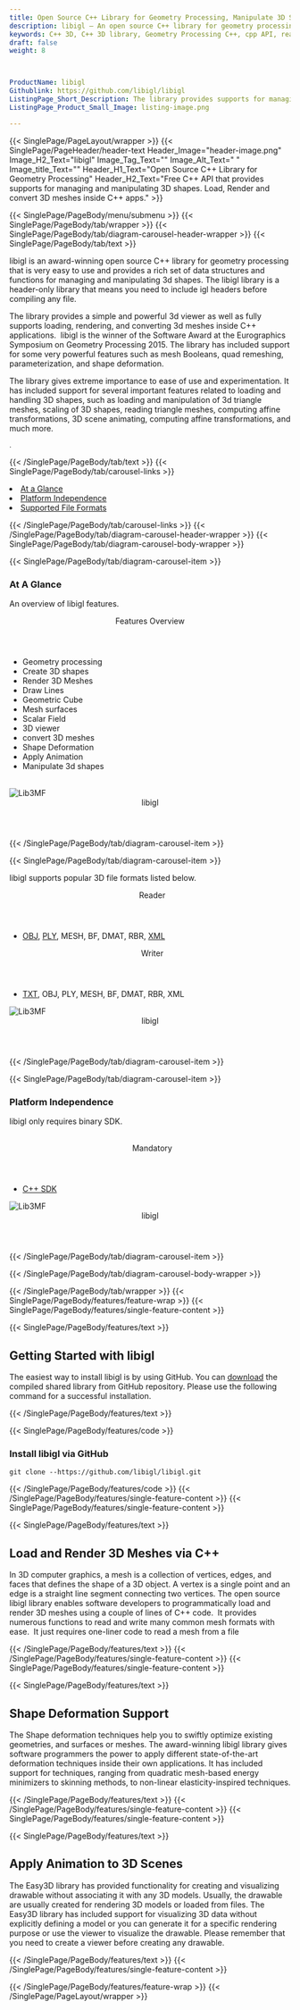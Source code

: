 ```yaml
---
title: Open Source C++ Library for Geometry Processing, Manipulate 3D Shapes
description: libigl – An open source C++ library for geometry processing, load & handle 3D shapes, scaling of 3D shapes, reading triangle meshes, 3D scene animating & more.
keywords: C++ 3D, C++ 3D library, Geometry Processing C++, cpp API, read 3D Files, write 3D Files, convert 3D Files, Open Source 3D library, Render 3D files, Open Source Cpp Library, 3D Modeling creation, read 3D Files Rendering, 3D Files Processing, 3d viewer support, 3d triangle meshes, scaling of 3D shapes
draft: false
weight: 8



ProductName: libigl  
Githublink: https://github.com/libigl/libigl
ListingPage_Short_Description: The library provides supports for managing and manipulating 3D shapes as well as loading and rendering 3D meshes with ease.
ListingPage_Product_Small_Image: listing-image.png 

---
```


{{< SinglePage/PageLayout/wrapper >}}
{{< SinglePage/PageHeader/header-text
Header_Image="header-image.png"
Image_H2_Text="libigl"
Image_Tag_Text=""
Image_Alt_Text=" "
Image_title_Text=""
Header_H1_Text="Open Source C++ Library for Geometry Processing"
Header_H2_Text="Free C++ API that provides supports for managing and manipulating 3D shapes. Load, Render and convert 3D meshes inside C++ apps." >}}

{{< SinglePage/PageBody/menu/submenu >}}
{{< SinglePage/PageBody/tab/wrapper >}}
{{< SinglePage/PageBody/tab/diagram-carousel-header-wrapper >}}
{{< SinglePage/PageBody/tab/text >}}



<p>libigl is an award-winning open source C++ library for geometry processing that is very easy to use and provides a rich set of data structures and functions for managing and manipulating 3d shapes. The libigl library is a header-only library that means you need to include igl headers before compiling any file.</p>
<p>The library provides a simple and powerful 3d viewer as well as fully supports loading, rendering, and converting 3d meshes inside C++ applications.  libigl is the winner of the Software Award at the Eurographics Symposium on Geometry Processing 2015. The library has included support for some very powerful features such as mesh Booleans, quad remeshing, parameterization, and shape deformation.</p>
<p>The library gives extreme importance to ease of use and experimentation. It has included support for several important features related to loading and handling 3D shapes, such as loading and manipulation of 3d triangle meshes, scaling of 3D shapes, reading triangle meshes, computing affine transformations, 3D scene animating, computing affine transformations, and much more.</p>
<p><span style="font-size: 12.16px;">.</span></p>

{{< /SinglePage/PageBody/tab/text >}}
{{< SinglePage/PageBody/tab/carousel-links >}}

<li data-target="#diagramcarousel" data-slide-to="0"><a href="#">At a Glance</a></li>
<li data-target="#diagramcarousel" data-slide-to="2"><a href="#">Platform Independence</a></li>
<li data-target="#diagramcarousel" data-slide-to="1"><a class="activetab" href="#">Supported File Formats</a></li>


{{< /SinglePage/PageBody/tab/carousel-links >}}
{{< /SinglePage/PageBody/tab/diagram-carousel-header-wrapper >}}
{{< SinglePage/PageBody/tab/diagram-carousel-body-wrapper >}}

{{< SinglePage/PageBody/tab/diagram-carousel-item >}}
<h3>At A Glance</h3>
<p>An overview of libigl features.</p>
<div class="diagram1 d1-poi">
<div class="d1-row">
<div class="d1-col d1-right"><header>Features Overview</header>
<ul>
<li>Geometry processing</li>
<li>Create 3D shapes</li>
<li>Render 3D Meshes</li>
<li>Draw Lines</li>
<li>Geometric Cube</li>
<li>Mesh surfaces</li>
<li>Scalar Field</li>
<li>3D viewer</li>
<li>convert 3D meshes</li>
<li>Shape Deformation</li>
<li>Apply Animation</li>
<li>Manipulate 3d shapes</li>
</ul>
</div>
<!--/left-->
<div class="d1-col d1-right"> </div>
</div>
<div class="d1-logo"><img class="bg-white" src='listing-image.png' alt="Lib3MF"><header>libigl</header><footer><small></small></footer></div>
<!--/logo--></div>
<!--/diagram1-->
{{< /SinglePage/PageBody/tab/diagram-carousel-item >}}

{{< SinglePage/PageBody/tab/diagram-carousel-item >}}
<p>libigl supports popular 3D file formats listed below.</p>
<div class="diagram1 d2  d1-poi">
<div class="d1-row">
<div class="d1-col d1-left"><header><i class="fa fa-arrows-v "> </i> Reader</header>
<ul>
<li><a href="https://docs.fileformat.com/3d/obj/">OBJ</a>, <a href="https://docs.fileformat.com/3d/ply/">PLY</a>, MESH, BF, DMAT, RBR, <a href="https://wiki.fileformat.com/web/xml/">XML</a></li>
</ul>
</div>
<!--/left-->
<div class="d1-col d1-right"><header><i class="fa  fa-long-arrow-down"> </i> Writer</header>
<ul>
<li><a href="https://wiki.fileformat.com/word-processing/txt/">TXT</a>, OBJ, PLY, MESH, BF, DMAT, RBR, XML</li>
</ul>
</div>
<!--/right--></div>
<!--/row-->
<div class="d1-logo"><img class="bg-white" src='listing-image.png' alt="Lib3MF"><header>libigl</header><footer><small></small></footer></div>
<!--/logo--></div>
<!--/diagram2-->
{{< /SinglePage/PageBody/tab/diagram-carousel-item >}}

{{< SinglePage/PageBody/tab/diagram-carousel-item >}}
<h3>Platform Independence</h3>
<p>libigl only requires binary SDK.</p>
<div class="diagram1 d1-poi">
<div class="d1-row">
<div class="d1-col d1-left"> </div>
<div class="d1-col d1-right"><header><i class="fa fa-cubes"> </i> Mandatory</header>
<ul>
<li><a href="https://github.com/3MFConsortium/lib3mf/releases">C++ SDK</a></li>
</ul>
</div>
<!--/left
<div class="d1-col d1-right">&nbsp;</div> --> <!--/right--></div>
<!--/row-->
<div class="d1-logo"><img class="bg-white" src='listing-image.png' alt="Lib3MF"><header>libigl</header><footer><small></small></footer></div>
<!--/logo--></div>
<!--/diagram2 -->
{{< /SinglePage/PageBody/tab/diagram-carousel-item >}}

{{< /SinglePage/PageBody/tab/diagram-carousel-body-wrapper >}}

{{< /SinglePage/PageBody/tab/wrapper >}}
{{< SinglePage/PageBody/features/feature-wrap >}}
{{< SinglePage/PageBody/features/single-feature-content >}}

{{< SinglePage/PageBody/features/text >}}
<h2 class="h2title">Getting Started with libigl</h2>
<p>The easiest way to install libigl is by using GitHub. You can <a href="https://github.com/libigl/libigl/archive/master.zip">download</a> the compiled shared library from GitHub repository. Please use the following command for a successful installation. </p>
{{< /SinglePage/PageBody/features/text >}}

{{< SinglePage/PageBody/features/code >}}
<h3><strong>Install libigl via GitHub</strong></h3>
<pre><code class="html">git clone --https://github.com/libigl/libigl.git </code></pre>


{{< /SinglePage/PageBody/features/code >}}
{{< /SinglePage/PageBody/features/single-feature-content >}}
{{< SinglePage/PageBody/features/single-feature-content >}}

{{< SinglePage/PageBody/features/text >}}
<h2 class="h2title">Load and Render 3D Meshes via C++</h2>
<p>In 3D computer graphics, a mesh is a collection of vertices, edges, and faces that defines the shape of a 3D object. A vertex is a single point and an edge is a straight line segment connecting two vertices. The open source libigl library enables software developers to programmatically load and render 3D meshes using a couple of lines of C++ code.  It provides numerous functions to read and write many common mesh formats with ease.  It just requires one-liner code to read a mesh from a file</p>

{{< /SinglePage/PageBody/features/text >}}
{{< /SinglePage/PageBody/features/single-feature-content >}}
{{< SinglePage/PageBody/features/single-feature-content >}}

{{< SinglePage/PageBody/features/text >}}
<h2 class="h2title">Shape Deformation Support</h2>
<p>The Shape deformation techniques help you to swiftly optimize existing geometries, and surfaces or meshes. The award-winning libigl library gives software programmers the power to apply different state-of-the-art deformation techniques inside their own applications. It has included support for techniques, ranging from quadratic mesh-based energy minimizers to skinning methods, to non-linear elasticity-inspired techniques.</p>

{{< /SinglePage/PageBody/features/text >}}
{{< /SinglePage/PageBody/features/single-feature-content >}}
{{< SinglePage/PageBody/features/single-feature-content >}}

{{< SinglePage/PageBody/features/text >}}
<h2 class="h2title">Apply Animation to 3D Scenes</h2>
<p>The Easy3D library has provided functionality for creating and visualizing drawable without associating it with any 3D models. Usually, the drawable are usually created for rendering 3D models or loaded from files. The Easy3D library has included support for visualizing 3D data without explicitly defining a model or you can generate it for a specific rendering purpose or use the viewer to visualize the drawable. Please remember that you need to create a viewer before creating any drawable.</p>

{{< /SinglePage/PageBody/features/text >}}
{{< /SinglePage/PageBody/features/single-feature-content >}}

{{< /SinglePage/PageBody/features/feature-wrap >}}
{{< /SinglePage/PageLayout/wrapper >}}